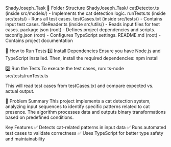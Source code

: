 ShadyJoseph_Task
📁 Folder Structure
ShadyJoseph_Task/
catDetector.ts (inside src/models/) - Implements the cat detection logic.
runTests.ts (inside src/tests/) - Runs all test cases.
testCases.txt (inside src/tests/) - Contains input test cases.
fileReader.ts (inside src/utils/) - Reads input files for test cases.
package.json (root) - Defines project dependencies and scripts.
tsconfig.json (root) - Configures TypeScript settings.
README.md (root) - Contains project documentation



🚀 How to Run Tests
1️⃣ Install Dependencies
Ensure you have Node.js and TypeScript installed. Then, install the required dependencies:
npm install

2️⃣ Run the Tests
To execute the test cases, run:
ts-node src/tests/runTests.ts

This will read test cases from testCases.txt and compare expected vs. actual output.


📝 Problem Summary
This project implements a cat detection system, analyzing input sequences to identify specific patterns related to cat presence. The algorithm processes data and outputs binary transformations based on predefined conditions.

Key Features
✅ Detects cat-related patterns in input data
✅ Runs automated test cases to validate correctness
✅ Uses TypeScript for better type safety and maintainability
